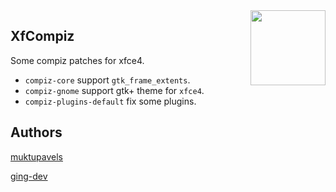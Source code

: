 <img src="https://upload.wikimedia.org/wikipedia/commons/1/1c/Compiz_logo.png" align="right" width="120px">

## XfCompiz

Some compiz patches for xfce4.

- `compiz-core` support `gtk_frame_extents`.
- `compiz-gnome` support gtk+ theme for `xfce4`.
- `compiz-plugins-default` fix some plugins.

## Authors
[muktupavels](https://github.com/muktupavels)

[ging-dev](https://github.com/ging-dev)
